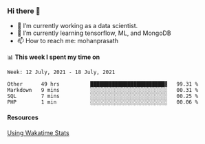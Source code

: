 ### Hi there 👋

- 🔭 I’m currently working as a data scientist.
- 🌱 I’m currently learning tensorflow, ML, and MongoDB
- 📫 How to reach me: mohanprasath

📊 **This week I spent my time on**
<!--START_SECTION:waka-->
```text
Week: 12 July, 2021 - 18 July, 2021

Other      49 hrs          ████████████████████████▓   99.31 % 
Markdown   9 mins          ░░░░░░░░░░░░░░░░░░░░░░░░░   00.31 % 
SQL        7 mins          ░░░░░░░░░░░░░░░░░░░░░░░░░   00.25 % 
PHP        1 min           ░░░░░░░░░░░░░░░░░░░░░░░░░   00.06 % 
```
<!--END_SECTION:waka-->

#### Resources
[Using Wakatime Stats](https://github.com/marketplace/actions/waka-readme)

